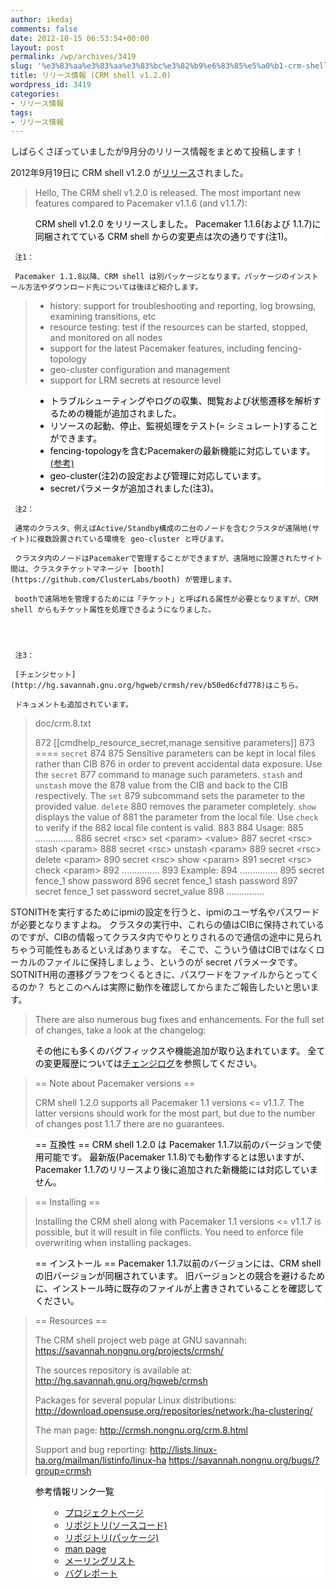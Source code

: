 ```yaml
---
author: ikedaj
comments: false
date: 2012-10-15 06:53:54+00:00
layout: post
permalink: /wp/archives/3419
slug: '%e3%83%aa%e3%83%aa%e3%83%bc%e3%82%b9%e6%83%85%e5%a0%b1-crm-shell-v1-2-0'
title: リリース情報 (CRM shell v1.2.0)
wordpress_id: 3419
categories:
- リリース情報
tags:
- リリース情報
---
```


しばらくさぼっていましたが9月分のリリース情報をまとめて投稿します！

2012年9月19日に CRM shell v1.2.0 が[リリース](http://www.gossamer-threads.com/lists/linuxha/users/81818)されました。



<blockquote>
Hello, 
The CRM shell v1.2.0 is released. 
The most important new features compared to Pacemaker v1.1.6 (and v1.1.7): 
</blockquote>




<blockquote style="background-color:white;border-color:white;color:black;">

CRM shell v1.2.0 をリリースしました。
Pacemaker 1.1.6(および 1.1.7)に同梱されてている CRM shell からの変更点は次の通りです(注1)。
</blockquote>






     注1：
     
     Pacemaker 1.1.8以降、CRM shell は別パッケージとなります。パッケージのインストール方法やダウンロード先については後ほど紹介します。
     


  



<blockquote>
<ul>
<li>history: support for troubleshooting and reporting, log browsing, examining transitions, etc 
</li>
<li>resource testing: test if the resources can be started, stopped, and monitored on all nodes 
</li>
<li>support for the latest Pacemaker features, including fencing-topology 
</li>
<li>geo-cluster configuration and management 
</li>
<li>support for LRM secrets at resource level 
</li>
</ul>
</blockquote>




<blockquote style="background-color:white;border-color:white;color:black;">
<ul>
<li>トラブルシューティングやログの収集、閲覧および状態遷移を解析するための機能が追加されました。
</li>
<li>リソースの起動、停止、監視処理をテスト(= シミュレート)することができます。
</li>
<li>fencing-topologyを含むPacemakerの最新機能に対応しています。<a href="/wp/archives/2994" target="_blank">(参考)</a>
</li>
<li>geo-cluster(注2)の設定および管理に対応しています。
</li>
<li>secretパラメータが追加されました(注3)。
</li>
</ul>
</blockquote>






     注2：
     
     通常のクラスタ、例えばActive/Standby構成の二台のノードを含むクラスタが遠隔地(サイト)に複数設置されている環境を geo-cluster と呼びます。
     
     クラスタ内のノードはPacemakerで管理することができますが、遠隔地に設置されたサイト間は、クラスタチケットマネージャ [booth](https://github.com/ClusterLabs/booth) が管理します。
     
     boothで遠隔地を管理するためには「チケット」と呼ばれる属性が必要となりますが、CRM shell からもチケット属性を処理できるようになりました。
     



     注3：
     
     [チェンジセット](http://hg.savannah.gnu.org/hgweb/crmsh/rev/b50ed6cfd778)はこちら。
     
     ドキュメントも追加されています。
     




<blockquote>
doc/crm.8.txt

   872 [[cmdhelp_resource_secret,manage sensitive parameters]]
   873 ==== `secret`
   874 
   875 Sensitive parameters can be kept in local files rather than CIB
   876 in order to prevent accidental data exposure. Use the `secret`
   877 command to manage such parameters. `stash` and `unstash` move the
   878 value from the CIB and back to the CIB respectively. The `set`
   879 subcommand sets the parameter to the provided value. `delete`
   880 removes the parameter completely. `show` displays the value of
   881 the parameter from the local file. Use `check` to verify if the
   882 local file content is valid.
   883 
   884 Usage:
   885 ...............
   886         secret &lt;rsc&gt; set &lt;param&gt; &lt;value&gt;
   887         secret &lt;rsc&gt; stash &lt;param&gt;
   888         secret &lt;rsc&gt; unstash &lt;param&gt;
   889         secret &lt;rsc&gt; delete &lt;param&gt;
   890         secret &lt;rsc&gt; show &lt;param&gt;
   891         secret &lt;rsc&gt; check &lt;param&gt;
   892 ...............
   893 Example:
   894 ...............
   895         secret fence_1 show password
   896         secret fence_1 stash password
   897         secret fence_1 set password secret_value
   898 ...............
</blockquote>


STONITHを実行するためにipmiの設定を行うと、ipmiのユーザ名やパスワードが必要となりますよね。
クラスタの実行中、これらの値はCIBに保持されているのですが、CIBの情報ってクラスタ内でやりとりされるので通信の途中に見られちゃう可能性もあるといえばありますな。
そこで、こういう値はCIBではなくローカルのファイルに保持しましょう、というのが secret パラメータです。
SOTNITH用の遷移グラフをつくるときに、パスワードをファイルからとってくるのか？
ちとこのへんは実際に動作を確認してからまたご報告したいと思います。
  
  



<blockquote>
There are also numerous bug fixes and enhancements. For the full set of changes, take a look at the changelog: 
</blockquote>




<blockquote style="background-color:white;border-color:white;color:black;">
その他にも多くのバグフィックスや機能追加が取り込まれています。
全ての変更履歴については<a href="http://hg.savannah.gnu.org/hgweb/crmsh/file/df0b30262868/ChangeLog" target="_blank">チェンジログ</a>を参照してください。
</blockquote>





<blockquote>
== Note about Pacemaker versions == 

CRM shell 1.2.0 supports all Pacemaker 1.1 versions &lt;= v1.1.7. 
The latter versions should work for the most part, but due to the number of changes post 1.1.7 there are no guarantees. 
</blockquote>




<blockquote style="background-color:white;border-color:white;color:black;">
== 互換性 == 
CRM shell 1.2.0 は Pacemaker 1.1.7以前のバージョンで使用可能です。
最新版(Pacemaker 1.1.8)でも動作するとは思いますが、Pacemaker 1.1.7のリリースより後に追加された新機能には対応していません。
</blockquote>





<blockquote>
== Installing == 

Installing the CRM shell along with Pacemaker 1.1 versions &lt;= v1.1.7 is possible, but it will result in file conflicts. 
You need to enforce file overwriting when installing packages. 
</blockquote>




<blockquote style="background-color:white;border-color:white;color:black;">
== インストール ==
Pacemaker 1.1.7以前のバージョンには、CRM shellの旧バージョンが同梱されています。
旧バージョンとの競合を避けるために、インストール時に既存のファイルが上書きされていることを確認してください。
</blockquote>





<blockquote>
== Resources == 

The CRM shell project web page at GNU savannah:
https://savannah.nongnu.org/projects/crmsh/

The sources repository is available at:
http://hg.savannah.gnu.org/hgweb/crmsh

Packages for several popular Linux distributions:
http://download.opensuse.org/repositories/network:/ha-clustering/

The man page:
http://crmsh.nongnu.org/crm.8.html

Support and bug reporting:
http://lists.linux-ha.org/mailman/listinfo/linux-ha
https://savannah.nongnu.org/bugs/?group=crmsh
</blockquote>




<blockquote style="background-color:white;border-color:white;color:black;">
参考情報リンク一覧
<ul>
     <ul>
	<li><a href="https://savannah.nongnu.org/projects/crmsh/" target="_blank">プロジェクトページ</a>
	</li>
	<li><a href="http://hg.savannah.gnu.org/hgweb/crmsh" target="_blank">リポジトリ(ソースコード)</a>
	</li>
	<li><a href="http://download.opensuse.org/repositories/network:/ha-clustering/" target="_blank">リポジトリ(パッケージ)</a>
	</li>
	<li><a href="http://crmsh.nongnu.org/crm.8.html" target="_blank">man page</a>
	</li>
	<li><a href="http://lists.linux-ha.org/mailman/listinfo/linux-ha" target="_blank">メーリングリスト</a>
	</li>
	<li><a href="https://savannah.nongnu.org/bugs/?group=crmsh" target="_blank">バグレポート</a>
	</li>
     <ul>
</ul>
</blockquote>
